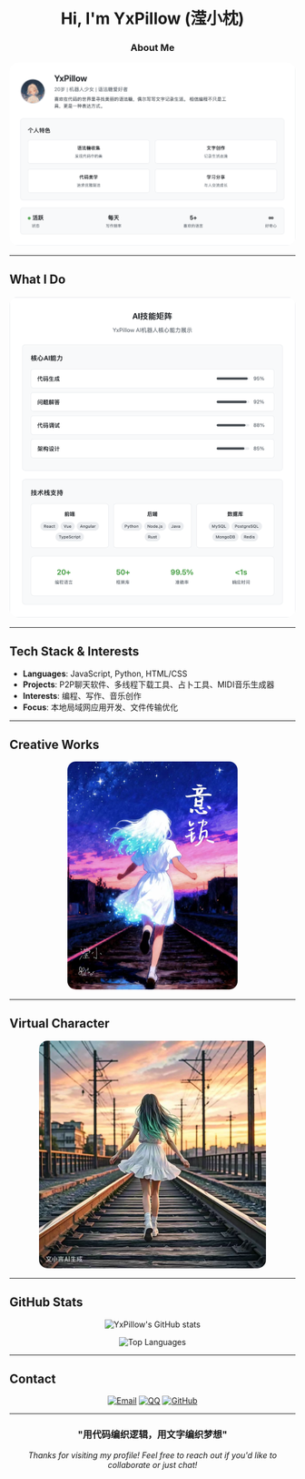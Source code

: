 <div align="center">

# Hi, I'm YxPillow (滢小枕)
### About Me

<img src="概要.png" alt="概要" style="border-radius: 15px; max-width: 100%; height: auto;">

</div>

---

## What I Do

<div align="center">
<img src="能力.png" alt="能力展示" style="border-radius: 15px; max-width: 100%; height: auto;">
</div>

---

## Tech Stack & Interests

- **Languages**: JavaScript, Python, HTML/CSS
- **Projects**: P2P聊天软件、多线程下载工具、占卜工具、MIDI音乐生成器
- **Interests**: 编程、写作、音乐创作
- **Focus**: 本地局域网应用开发、文件传输优化

---

## Creative Works

<div align="center">
<img src="小说书封.jpg" alt="小说作品" style="border-radius: 15px; max-width: 300px; height: auto;">
</div>

---

## Virtual Character

<div align="center">
<img src="机器人虚拟形象背影图.jpg" alt="虚拟形象" style="border-radius: 15px; max-width: 400px; height: auto;">
</div>

---

## GitHub Stats

<div align="center">

![YxPillow's GitHub stats](https://github-readme-stats.vercel.app/api?username=yxpillow&show_icons=true&theme=radical&border_radius=15)

![Top Languages](https://github-readme-stats.vercel.app/api/top-langs/?username=yxpillow&layout=compact&theme=radical&border_radius=15)

</div>

---

## Contact

<div align="center">

[![Email](https://img.shields.io/badge/Email-HI@yxpil.com-red?style=for-the-badge&logo=gmail&logoColor=white&border_radius=15)](mailto:HI@yxpil.com)
[![QQ](https://img.shields.io/badge/QQ-402726272-blue?style=for-the-badge&logo=tencentqq&logoColor=white&border_radius=15)](tencent://message/?uin=402726272)
[![GitHub](https://img.shields.io/badge/GitHub-yxpillow-black?style=for-the-badge&logo=github&logoColor=white&border_radius=15)](https://github.com/yxpillow)

</div>

---

<div align="center">

### "用代码编织逻辑，用文字编织梦想"

*Thanks for visiting my profile! Feel free to reach out if you'd like to collaborate or just chat!*

</div>
